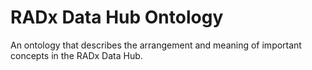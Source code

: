 # RADx Data Hub Ontology
An ontology that describes the arrangement and meaning of important concepts in the RADx Data Hub.
